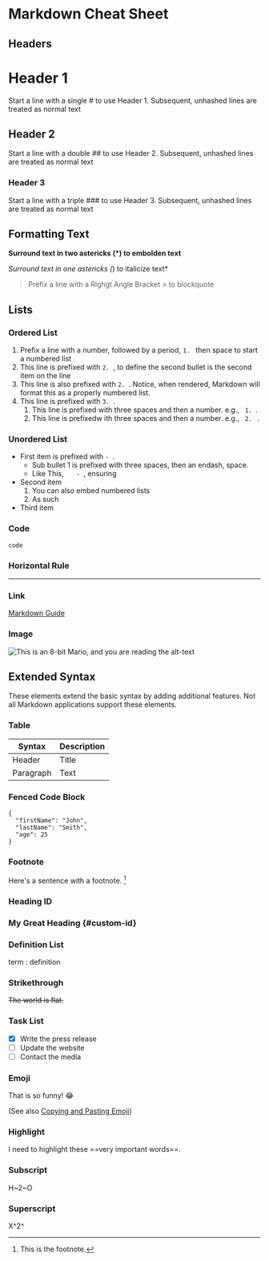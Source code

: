 # Markdown Cheat Sheet #

## Headers

# Header 1
Start a line with a single # to use Header 1. Subsequent, unhashed lines are treated as normal text
## Header 2
Start a line with a double ## to use Header 2. Subsequent, unhashed lines are treated as normal text
### Header 3
Start a line with a triple ### to use Header 3. Subsequent, unhashed lines are treated as normal text


## Formatting Text

**Surround text in two astericks (*) to embolden text** 

*Surround text in one astericks (*) to italicize text*

> Prefix a line with a Righgt Angle Bracket > to blockquote

## Lists

### Ordered List

1. Prefix a line with a number, followed by a period, <code>1. </code> then space to start a numbered list
2. This line is prefixed with <code>2. </code>, to define the second bullet is the second item on the line
2. This line is also prefixed with <code>2. </code>. Notice, when rendered, Markdown will format this as a properly numbered list.
3. This line is prefixed with <code>3. </code>.
   1. This line is prefixed with three spaces and then a number. e.g., <code>   1. </code>.
   2. This line is prefixedw ith three spaces and then a number. e.g., <code>   2. </code> .

### Unordered List

- First item is prefixed with <code>- </code>.
    - Sub bullet 1 is prefixed with three spaces, then an endash, space.
    - Like This, <code>&nbsp;&nbsp;&nbsp;- </code>, ensuring 
- Second item
    1. You can also embed numbered lists
    2. As such
- Third item

### Code

<code>code</code>

### Horizontal Rule

---

### Link

[Markdown Guide](https://www.markdownguide.org)

### Image

![This is an 8-bit Mario, and you are reading the alt-text](https://www.kindpng.com/picc/m/50-506919_8-bit-mario-png-mario-bros-8-bits.png)

## Extended Syntax

These elements extend the basic syntax by adding additional features. Not all Markdown applications support these elements.

### Table

| Syntax | Description |
| ----------- | ----------- |
| Header | Title |
| Paragraph | Text |

### Fenced Code Block

```
{
  "firstName": "John",
  "lastName": "Smith",
  "age": 25
}
```

### Footnote

Here's a sentence with a footnote. [^1]

[^1]: This is the footnote.

### Heading ID

### My Great Heading {#custom-id}

### Definition List

term
: definition

### Strikethrough

~~The world is flat.~~

### Task List

- [x] Write the press release
- [ ] Update the website
- [ ] Contact the media

### Emoji

That is so funny! :joy:

(See also [Copying and Pasting Emoji](https://www.markdownguide.org/extended-syntax/#copying-and-pasting-emoji))

### Highlight

I need to highlight these ==very important words==.

### Subscript

H~2~O

### Superscript

X^2^